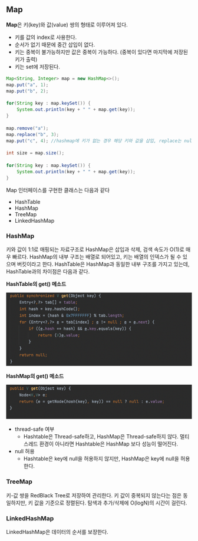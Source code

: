 ## Map

**Map**은 키(key)와 값(value) 쌍의 형태로 이루어져 있다. 

- 키를 값의 index로 사용한다.
- 순서가 없기 때문에 중간 삽입이 없다.
- 키는 중복이 불가능하지만 값은 중복이 가능하다. (중복이 있다면 마지막에 저장된 키가 출력)
- 키는 set에 저장된다.

```java
Map<String, Integer> map = new HashMap<>();
map.put("a", 1);
map.put("b", 2);

for(String key : map.keySet()) {
    System.out.println(key + " " + map.get(key));
}

map.remove("a");
map.replace("b", 3);
map.put("c", 4); //hashmap에 키가 없는 경우 해당 키와 값을 삽입, replace는 null을 반환

int size = map.size();

for(String key : map.keySet()) {
    System.out.println(key + " " + map.get(key));
}
```

Map 인터페이스를 구현한 클래스는 다음과 같다

- HashTable
- HashMap
- TreeMap
- LinkedHashMap 

### HashMap

키와 값이 1:1로 매핑되는 자료구조로 HashMap은 삽입과 삭제, 검색 속도가 O(1)로 매우 빠르다. HashMap의 내부 구조는 배열로 되어있고, 키는 배열의 인덱스가 될 수 있으며 버킷이라고 한다.
HashTable은 HashMap과 동일한 내부 구조를 가지고 있는데, HashTable과의 차이점은 다음과 같다.

**HashTable의 get() 메소드**

![img](https://github.com/dilmah0203/TIL/blob/main/Image/HashTable%20method.png)

**HashMap의 get() 메소드**

![img2](https://github.com/dilmah0203/TIL/blob/main/Image/HashMap%20method.png)

- thread-safe 여부
    - Hashtable은 Thread-safe하고, HashMap은 Thread-safe하지 않다. 멀티스레드 환경이 아니라면 Hashtable은 HashMap 보다 성능이 떨어진다.
- null 허용 
    - Hashtable은 key에 null을 허용하지 않지만, HashMap은 key에 null을 허용한다.

### TreeMap

키-값 쌍을 RedBlack Tree로 저장하여 관리한다. 키 값이 중복되지 않는다는 점은 동일하지만, 키 값을 기준으로 정렬된다. 탐색과 추가/삭제에 O(logN)의 시간이 걸린다.

### LinkedHashMap

LinkedHashMap은 데이터의 순서를 보장한다.


